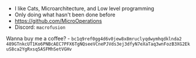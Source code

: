 - I like Cats, Microarchitecture, and Low level programming <br>
- Only doing what hasn't been done before <br>
- https://github.com/MicroOperations<br>
- Discord: `macrofusion`

Wanna buy me a coffee? - 
`bc1q9ref0gg4d6v0jew8x8mruclyqdwymhqdklnda2`
`489GTnkcUT1Ko6PNBcAEC7PFX6TgNQseeVCnePJVds3ej3dfyN7eXaTaq3wnFozB3XG2EkuS8ca2YgRxsq5ASFMhSetVGHv`
